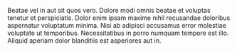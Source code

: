 Beatae vel in aut sit quos vero. Dolore modi omnis beatae et voluptas tenetur et perspiciatis. Dolor enim ipsam maxime nihil recusandae doloribus aspernatur voluptatum minima. Nisi ab adipisci accusamus error molestiae voluptate ut temporibus. Necessitatibus in porro numquam tempore est illo. Aliquid aperiam dolor blanditiis est asperiores aut in.